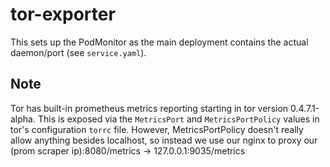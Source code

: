 # tor-exporter

This sets up the PodMonitor as the main deployment contains the actual daemon/port (see `service.yaml`).

## Note

Tor has built-in prometheus metrics reporting starting in tor version 0.4.7.1-alpha. This is exposed via the `MetricsPort` and
`MetricsPortPolicy` values in tor's configuration `torrc` file. However, MetricsPortPolicy doesn't really allow anything besides
localhost, so instead we use our nginx to proxy our (prom scraper ip):8080/metrics -> 127.0.0.1:9035/metrics
